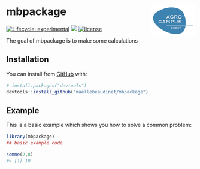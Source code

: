 
<!-- README.md is generated from README.Rmd. Please edit that file -->

# mbpackage <img src='man/figures/logo.png' align="right" height="80" />

<!-- badges: start -->

[![Lifecycle:
experimental](https://img.shields.io/badge/lifecycle-experimental-orange.svg)](https://www.tidyverse.org/lifecycle/#experimental)
[![](https://img.shields.io/github/last-commit/maellebeaudinet/mbpackage.svg)](https://github.com/maellebeaudinet/mbpackage/commits/master)
[![license](https://img.shields.io/badge/license-GPL--3-blue.svg)](https://www.gnu.org/licenses/gpl-3.0.en.html)
<!-- badges: end -->

The goal of mbpackage is to make some calculations

## Installation

You can install from [GitHub](https://github.com/) with:

``` r
# install.packages("devtools")
devtools::install_github("maellebeaudinet/mbpackage")
```

## Example

This is a basic example which shows you how to solve a common problem:

``` r
library(mbpackage)
## basic example code
```

``` r
somme(2,8)
#> [1] 10
```

